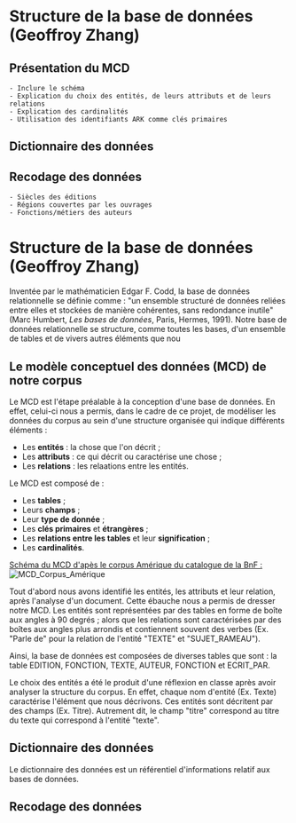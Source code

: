 # Structure de la base de données (Geoffroy Zhang)
## Présentation du MCD
    - Inclure le schéma
    - Explication du choix des entités, de leurs attributs et de leurs relations
    - Explication des cardinalités
    - Utilisation des identifiants ARK comme clés primaires
## Dictionnaire des données
## Recodage des données
    - Siècles des éditions
    - Régions couvertes par les ouvrages
    - Fonctions/métiers des auteurs

# Structure de la base de données (Geoffroy Zhang)

Inventée par le mathématicien Edgar F. Codd, la base de données relationnelle se définie comme : "un ensemble structuré de données reliées entre elles et stockées de manière cohérentes, sans redondance inutile" (Marc Humbert, *Les bases de données*, Paris, Hermes, 1991). 
Notre base de données relationnelle se structure, comme toutes les bases, d'un ensemble de tables et de vivers autres éléments que nou 

## Le modèle conceptuel des données (MCD) de notre corpus
Le MCD est l'étape préalable à la conception d'une base de données. En effet, celui-ci nous a permis, dans le cadre de ce projet, de modéliser les données du corpus au sein d'une structure organisée qui indique différents éléments :
- Les **entités** : la chose que l'on décrit ;
- Les **attributs** : ce qui décrit ou caractérise une chose ;
- Les **relations** : les relaations entre les entités.

Le MCD est composé de : 
- Les **tables** ;
- Leurs **champs** ;
- Leur **type de donnée** ; 
- Les **clés primaires** et **étrangères** ;
- Les **relations entre les tables** et leur **signification** ;
- Les **cardinalités**.

<ins>Schéma du MCD d'apès le corpus Amérique du catalogue de la BnF : </ins>
![MCD_Corpus_Amérique](https://github.com/user-attachments/assets/9480eb4f-377d-4c63-b89c-f94cfed6cb01)

Tout d'abord nous avons identifié les entités, les attributs et leur relation, après l'analyse d'un document. Cette ébauche nous a permis de dresser notre MCD. Les entités sont représentées par des tables en forme de boîte aux angles à 90 degrés ; alors que les relations sont caractérisées par des boîtes aux angles plus arrondis et contiennent souvent des verbes (Ex. "Parle de" pour la relation de l'entité "TEXTE" et "SUJET_RAMEAU").

Ainsi, la base de données est composées de diverses tables que sont : la table EDITION, FONCTION, TEXTE, AUTEUR, FONCTION et ECRIT_PAR. 

Le choix des entités a été le produit d'une réflexion en classe après avoir analyser la structure du corpus. En effet, chaque nom d'entité (Ex. Texte) caractérise l'élément que nous décrivons. Ces entités sont décritent par des champs (Ex. Titre). Autrement dit, le champ "titre" correspond au titre du texte qui correspond à l'entité "texte". 


## Dictionnaire des données 

Le dictionnaire des données est un référentiel d'informations relatif aux bases de données. 

## Recodage des données 
